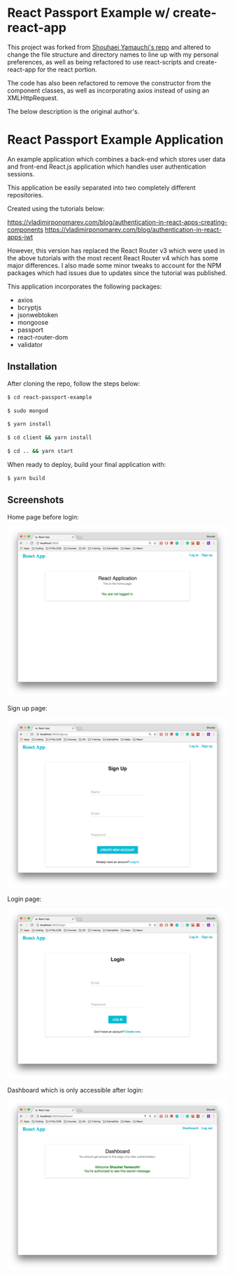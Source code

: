 # React Passport Example w/ create-react-app

This project was forked from [Shouhaei Yamauchi's repo](https://github.com/shouheiyamauchi/react-passport-example) and altered to change the file structure and directory names to line up with my personal preferences, as well as being refactored to use react-scripts and create-react-app for the react portion.

The code has also been refactored to remove the constructor from the component classes, as well as incorporating axios instead of using an XMLHttpRequest.

The below description is the original author's.

# React Passport Example Application

An example application which combines a back-end which stores user data and front-end React.js application which handles user authentication sessions.

This application be easily separated into two completely different repositories.

Created using the tutorials below:

https://vladimirponomarev.com/blog/authentication-in-react-apps-creating-components
https://vladimirponomarev.com/blog/authentication-in-react-apps-jwt

However, this version has replaced the React Router v3 which were used in the above tutorials with the most recent React Router v4 which has some major differences. I also made some minor tweaks to account for the NPM packages which had issues due to updates since the tutorial was published.

This application incorporates the following packages:

* axios
* bcryptjs
* jsonwebtoken
* mongoose
* passport
* react-router-dom
* validator

## Installation

After cloning the repo, follow the steps below:
```sh
$ cd react-passport-example
```
```sh
$ sudo mongod
```
```sh
$ yarn install
```
```sh
$ cd client && yarn install
```

```sh
$ cd .. && yarn start
```

When ready to deploy, build your final application with:
```sh
$ yarn build
```

## Screenshots

Home page before login:

![Alt Home Page](/README/home.png?raw=true)

Sign up page:

![Alt Signup Page](/README/signup.png?raw=true)

Login page:

![Alt Login Page](/README/login.png?raw=true)

Dashboard which is only accessible after login:

![Alt Dashboard](/README/dashboard.png?raw=true)
